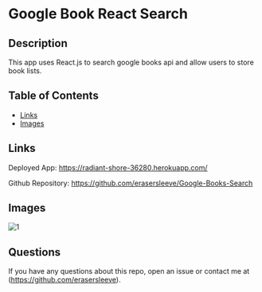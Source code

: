 # Google Book React Search
  ## Description
  This app uses React.js to search google books api and allow users to store book lists.
  ## Table of Contents
  *  [Links](#Links)
  *  [Images](#Images)

  ## Links
  Deployed App: https://radiant-shore-36280.herokuapp.com/

  Github Repository: https://github.com/erasersleeve/Google-Books-Search
  
  ## Images 
![1]()


  ## Questions
  If you have any questions about this repo, open an issue or contact me at (https://github.com/erasersleeve).
  